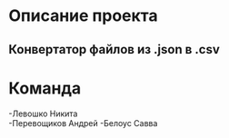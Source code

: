 # Описание проекта
## Конвертатор файлов из .json в .csv

# Команда
-Левошко Никита 
<br>
-Перевощиков Андрей
-Белоус Савва
